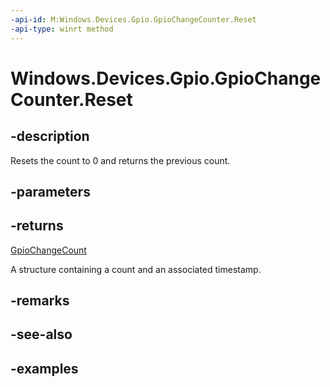 ```yaml
---
-api-id: M:Windows.Devices.Gpio.GpioChangeCounter.Reset
-api-type: winrt method
---
```


<!-- Method syntax.
public GpioChangeCount GpioChangeCounter.Reset()
-->

# Windows.Devices.Gpio.GpioChangeCounter.Reset

## -description
Resets the count to 0 and returns the previous count.

## -parameters

## -returns
[GpioChangeCount](gpiochangecount.md)

A structure containing a count and an associated timestamp.

## -remarks

## -see-also

## -examples

